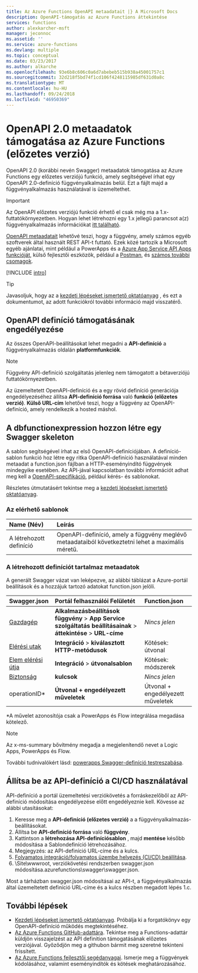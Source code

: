 ```yaml
---
title: Az Azure Functions OpenAPI metaadatait |} A Microsoft Docs
description: OpenAPI-támogatás az Azure Functions áttekintése
services: functions
author: alexkarcher-msft
manager: jeconnoc
ms.assetid: ''
ms.service: azure-functions
ms.devlang: multiple
ms.topic: conceptual
ms.date: 03/23/2017
ms.author: alkarche
ms.openlocfilehash: 93e6b8c606c0a6d7abebeb515b938a45001757c1
ms.sourcegitcommit: 32d218f5bd74f1cd106f4248115985df631d0a8c
ms.translationtype: MT
ms.contentlocale: hu-HU
ms.lasthandoff: 09/24/2018
ms.locfileid: "46950369"
---
```

# <a name="openapi-20-metadata-support-in-azure-functions-preview"></a>OpenAPI 2.0 metaadatok támogatása az Azure Functions (előzetes verzió)
OpenAPI 2.0 (korábbi nevén Swagger) metaadatok támogatása az Azure Functions egy előzetes verziójú funkció, amely segítségével írhat egy OpenAPI 2.0-definíció függvényalkalmazás belül. Ezt a fájlt majd a függvényalkalmazás használatával is üzemeltethet.

> [!IMPORTANT]
> Az OpenAPI előzetes verziójú funkció érhető el csak még ma a 1.x-futtatókörnyezetben. Hogyan lehet létrehozni egy 1.x jellegű parancsot a(z) függvényalkalmazás információkat [itt található](./functions-versions.md#creating-1x-apps).

[OpenAPI metaadatait](http://swagger.io/) lehetővé teszi, hogy a függvény, amely számos egyéb szoftverek által használt REST API-t futtató. Ezek közé tartozik a Microsoft egyéb ajánlatai, mint például a PowerApps és a [Azure App Service API Apps funkcióját](../app-service/app-service-web-overview.md), külső fejlesztői eszközök, például a [Postman](https://www.getpostman.com/docs/importing_swagger), és [számos további csomagok](http://swagger.io/tools/).

[!INCLUDE [intro](../../includes/functions-bindings-intro.md)]

>[!TIP]
>Javasoljuk, hogy az a [kezdeti lépéseket ismertető oktatóanyag](./functions-api-definition-getting-started.md) , és ezt a dokumentumot, az adott funkciókról további információ majd visszatérő.

## <a name="enable"></a>OpenAPI definíció támogatásának engedélyezése
Az összes OpenAPI-beállításokat lehet megadni a **API-definíció** a függvényalkalmazás oldalán **platformfunkciók**.

> [!NOTE]
> Függvény API-definíció szolgáltatás jelenleg nem támogatott a bétaverziójú futtatókörnyezetben.

Az üzemeltetett OpenAPI-definíció és a egy rövid definíció generációja engedélyezéséhez állítsa **API-definíció forrása** való **funkció (előzetes verzió)**. **Külső URL-cím** lehetővé teszi, hogy a függvény az OpenAPI-definíció, amely rendelkezik a hosted máshol.

## <a name="generate-definition"></a>A dbfunctionexpression hozzon létre egy Swagger skeleton
A sablon segítségével írhat az első OpenAPI-definíciójában. A definíció-sablon funkció hoz létre egy ritka OpenAPI-definíció használatával minden metaadat a function.json fájlban a HTTP-eseményindító függvények mindegyike esetében. Az API-jával kapcsolatban további információt adhat meg kell a [OpenAPI-specifikáció](http://swagger.io/specification/), például kérés- és sablonokat.

Részletes útmutatásért tekintse meg a [kezdeti lépéseket ismertető oktatóanyag](./functions-api-definition-getting-started.md).

### <a name="templates"></a>Az elérhető sablonok

|Name (Név)| Leírás |
|:-----|:-----|
|A létrehozott definíció|OpenAPI-definíció, amely a függvény meglévő metaadataiból következtetni lehet a maximális méretű.|

### <a name="quickstart-details"></a>A létrehozott definíciót tartalmaz metaadatok

A generált Swagger vázat van leképezve, az alábbi táblázat a Azure-portál beállítások és a hozzájuk tartozó adatokat function.json jelöli.

|Swagger.json|Portál felhasználói Felületét|Function.json|
|:----|:-----|:-----|
|[Gazdagép](http://swagger.io/specification/#fixed-fields-15)|**Alkalmazásbeállítások függvény** > **App Service szolgáltatás beállításainak** > **áttekintése** > **URL-címe**|*Nincs jelen*
|[Elérési utak](http://swagger.io/specification/#paths-object-29)|**Integráció** > **kiválasztott HTTP-metódusok**|Kötések: útvonal
|[Elem elérési útja](http://swagger.io/specification/#path-item-object-32)|**Integráció** > **útvonalsablon**|Kötések: módszerek
|[Biztonság](http://swagger.io/specification/#security-scheme-object-112)|**kulcsok**|*Nincs jelen*|
|operationID*|**Útvonal + engedélyezett műveletek**|Útvonal + engedélyezett műveletek|

\*A művelet azonosítója csak a PowerApps és Flow integrálása megadása kötelező.
> [!NOTE]
> Az x-ms-summary bővítmény megadja a megjelenítendő nevet a Logic Apps, PowerApps és Flow.
>
> További tudnivalókért lásd: [powerapps Swagger-definíció testreszabása](https://powerapps.microsoft.com/tutorials/customapi-how-to-swagger/).

## <a name="CICD"></a>Állítsa be az API-definíció a CI/CD használatával

 API-definíció a portál üzemeltetési verziókövetés a forráskezelőből az API-definíció módosítása engedélyezése előtt engedélyeznie kell. Kövesse az alábbi utasításokat:

1. Keresse meg a **API-definíció (előzetes verzió)** a a függvényalkalmazás-beállításokat.
  1. Állítsa be **API-definíció forrása** való **függvény**.
  1. Kattintson a **létrehozása API-definíciósablon** , majd **mentése** később módosítása a Sablondefiníció létrehozásához.
  1. Megjegyzés: az API-definíció URL-címe és a kulcs.
1. [Folyamatos integráció/folyamatos üzembe helyezés (CI/CD) beállítása](https://docs.microsoft.com/azure/azure-functions/functions-continuous-deployment#continuous-deployment-requirements).
2. \Site\wwwroot, verziókövetési rendszerben swagger.json módosítása\.azurefunctions\swagger\swagger.json.

Most a tárházban swagger.json módosításai az API-t, a függvényalkalmazás által üzemeltetett definíció URL-címe és a kulcs részben megadott lépés 1.c.

## <a name="next-steps"></a>További lépések
* [Kezdeti lépéseket ismertető oktatóanyag](functions-api-definition-getting-started.md). Próbálja ki a forgatókönyv egy OpenAPI-definíció működés megtekintéséhez.
* [Az Azure Functions GitHub-adattára](https://github.com/Azure/Azure-Functions/). Tekintse meg a Functions-adattár küldjön visszajelzést az API definition támogatásának előzetes verziójával. Győződjön meg a githubon bármit meg szeretné tekinteni frissített.
* [Az Azure Functions fejlesztői segédanyagai](functions-reference.md). Ismerje meg a függvények kódolásához, valamint eseményindítók és kötések meghatározásához.
